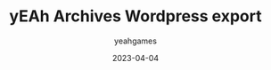 ---
layout: artifact
featimg: //archive2.ynwk.org/c/artifacts/d/0004/png/1.png
title: yEAh Archives Wordpress export
date: 2023-04-04
author: yeahgames
categories: [Digital, Directory, HTML, Multimedia]
permalink: /artifacts/view/d/0004
link: https://artifacts.ynwk.org/artifacts/view/d/0004
serial: D0004
submitter: nnillat
archivist: nnillat
items:
 - dir-1
 - dir-2
 - png-1
adate: 2023-04-05
description: "An export of the old yEAh Games Archives website hosted on Wordpress. Includes media, posts (in markdown), and an XML file with all related data."
location: archive2
status: complete
notes: "Directory 1 contains posts in markdown and XML format, while directory 2 contains all media previously hosted on with the Wordpress media library."
keywords:  
 - wordpress
 - html
 - export
 - directory
 - multimedia
---